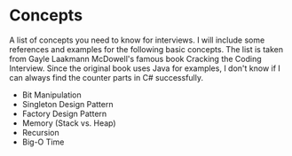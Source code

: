# Concepts
A list of concepts you need to know for interviews. I will include some references and examples for the following basic concepts. The list is taken from Gayle Laakmann McDowell's famous book Cracking the Coding Interview. Since the original book uses Java for examples, I don't know if I can always find the counter parts in C# successfully.

* Bit Manipulation
* Singleton Design Pattern
* Factory Design Pattern
* Memory (Stack vs. Heap)
* Recursion
* Big-O Time